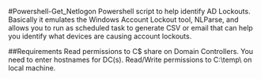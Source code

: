 #Powershell-Get_Netlogon
Powershell script to help identify AD Lockouts.  Basically it emulates the Windows Account Lockout tool, NLParse, and allows you to run as scheduled task to generate CSV or email that can help you identify what devices are causing account lockouts.

##Requirements
Read permissions to C$ share on Domain Controllers.
You need to enter hostnames for DC(s).
Read/Write permissions to C:\temp\ on local machine.
